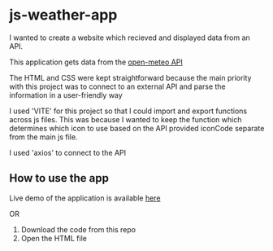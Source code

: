 # js-weather-app
I wanted to create a website which recieved and displayed data from an API.

This application gets data from the [open-meteo API](https://open-meteo.com)

The HTML and CSS were kept straightforward because the main priority with this project was to connect to an external API and parse the information in a user-friendly way

I used 'VITE' for this project so that I could import and export functions across js files. This was because I wanted to keep the function which determines which icon to use based on the API provided iconCode separate from the main js file.

I used 'axios' to connect to the API

## How to use the app
Live demo of the application is available [here](https://zuhayramin.github.io/js-weather-app/)

OR

1. Download the code from this repo
2. Open the HTML file
